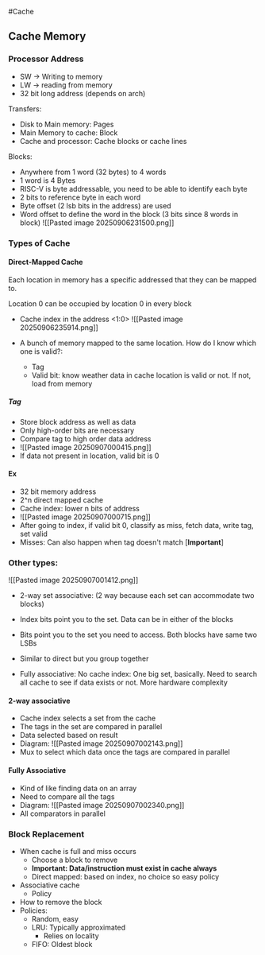 #Cache
## Cache Memory

### Processor Address

- SW -> Writing to memory
- LW -> reading from memory
- 32 bit long address (depends on arch) 

Transfers:
- Disk to Main memory: Pages
- Main Memory to cache: Block
- Cache and processor: Cache blocks or cache lines

Blocks:
- Anywhere from 1 word (32 bytes) to 4 words
- 1 word is 4 Bytes
- RISC-V is byte addressable, you need to be able to identify each byte
- 2 bits to reference byte in each word
- Byte offset (2 lsb bits in the address) are used
- Word offset to define the word in the block (3 bits since 8 words in block)
![[Pasted image 20250906231500.png]]

### Types of Cache

#### Direct-Mapped Cache
Each location in memory has a specific addressed that they can be mapped to.

Location 0 can be occupied by location 0 in every block
- Cache index in the address <1:0>
![[Pasted image 20250906235914.png]]

- A bunch of memory mapped to the same location. How do I know which one is valid?:
	- Tag
	- Valid bit: know weather data in cache location is valid or not. If not, load from memory

##### Tag

- Store block address as well as data
- Only high-order bits are necessary
- Compare tag to high order data address
- ![[Pasted image 20250907000415.png]]
- If data not present in location, valid bit is 0

#### Ex

- 32 bit memory address
- 2^n direct mapped cache
- Cache index: lower n bits of address
- ![[Pasted image 20250907000715.png]]
- After going to index, if valid bit 0, classify as miss, fetch data, write tag, set valid
- Misses: Can also happen when tag doesn't match [**Important**]

### Other types:

![[Pasted image 20250907001412.png]]

- 2-way set associative: (2 way because each set can accommodate two blocks)
- Index bits point you to the set. Data can be in either of the blocks
- Bits point you to the set you need to access. Both blocks have same two LSBs 
- Similar to direct but you group together

- Fully associative: No cache index: One big set, basically. Need to search all cache to see if data exists or not. More hardware complexity

#### 2-way associative
- Cache index selects a set from the cache
- The tags in the set are compared in parallel
- Data selected based on result
- Diagram:
  ![[Pasted image 20250907002143.png]]
- Mux to select which data once the tags are compared in parallel

#### Fully Associative
- Kind of like finding data on an array
- Need to compare all the tags
- Diagram:
	![[Pasted image 20250907002340.png]]
- All comparators in parallel

### Block Replacement

- When cache is full and miss occurs
	- Choose a block to remove
	- **Important: Data/instruction must exist in cache always**
	- Direct mapped: based on index, no choice so easy policy
- Associative cache
	- Policy
- How to remove the block
- Policies:
	- Random, easy
	- LRU: Typically approximated
		- Relies on locality
	- FIFO: Oldest block